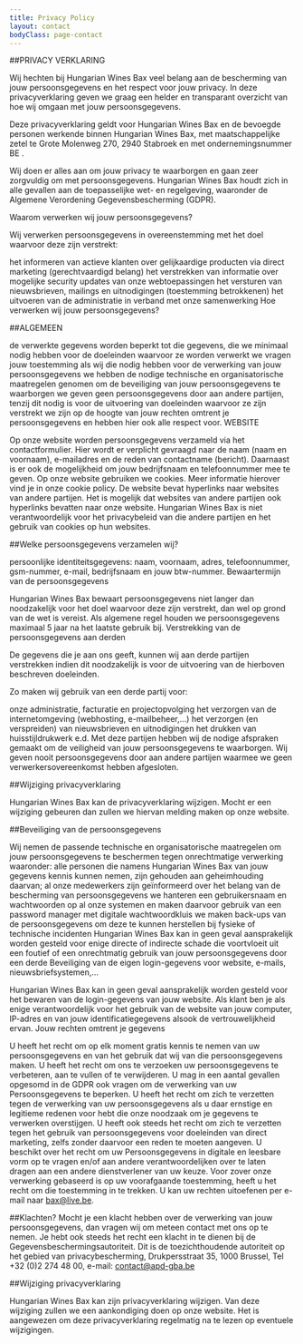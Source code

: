 ```yaml
---
title: Privacy Policy
layout: contact
bodyClass: page-contact
---
```


##PRIVACY VERKLARING

Wij hechten bij Hungarian Wines Bax veel belang aan de bescherming van jouw persoonsgegevens en het respect voor jouw privacy. In deze privacyverklaring geven we graag een helder en transparant overzicht van hoe wij omgaan met jouw persoonsgegevens.

Deze privacyverklaring geldt voor Hungarian Wines Bax en de bevoegde personen werkende binnen Hungarian Wines Bax, met maatschappelijke zetel te Grote Molenweg 270, 2940 Stabroek en met ondernemingsnummer BE .

Wij doen er alles aan om jouw privacy te waarborgen en gaan zeer zorgvuldig om met persoonsgegevens. Hungarian Wines Bax houdt zich in alle gevallen aan de toepasselijke wet- en regelgeving, waaronder de Algemene Verordening Gegevensbescherming (GDPR).


Waarom verwerken wij jouw persoonsgegevens?

Wij verwerken persoonsgegevens in overeenstemming met het doel waarvoor deze zijn verstrekt:

het informeren van actieve klanten over gelijkaardige producten via direct marketing (gerechtvaardigd belang)
het verstrekken van informatie over mogelijke security updates van onze webtoepassingen
het versturen van nieuwsbrieven, mailings en uitnodigingen (toestemming betrokkenen)
het uitvoeren van de administratie in verband met onze samenwerking
Hoe verwerken wij jouw persoonsgegevens?

##ALGEMEEN

de verwerkte gegevens worden beperkt tot die gegevens, die we minimaal nodig hebben voor de doeleinden waarvoor ze worden verwerkt
we vragen jouw toestemming als wij die nodig hebben voor de verwerking van jouw persoonsgegevens
we hebben de nodige technische en organisatorische maatregelen genomen om de beveiliging van jouw persoonsgegevens te waarborgen
we geven geen persoonsgegevens door aan andere partijen, tenzij dit nodig is voor de uitvoering van doeleinden waarvoor ze zijn verstrekt
we zijn op de hoogte van jouw rechten omtrent je persoonsgegevens en hebben hier ook alle respect voor.
WEBSITE

Op onze website worden persoonsgegevens verzameld via het contactformulier.  Hier wordt er verplicht gevraagd naar de naam (naam en voornaam), e-mailadres en de reden van contactname (bericht). Daarnaast is er ook de mogelijkheid om jouw bedrijfsnaam en telefoonnummer mee te geven.
Op onze website gebruiken we cookies. Meer informatie hierover vind je in onze cookie policy.
De website bevat hyperlinks naar websites van andere partijen. Het is mogelijk dat websites van andere partijen ook hyperlinks bevatten naar onze website. Hungarian Wines Bax is niet verantwoordelijk voor het privacybeleid van die andere partijen en het gebruik van cookies op hun websites.

##Welke persoonsgegevens verzamelen wij?

persoonlijke identiteitsgegevens: naam, voornaam, adres, telefoonnummer, gsm-nummer, e-mail, bedrijfsnaam en jouw btw-nummer.
Bewaartermijn van de persoonsgegevens

Hungarian Wines Bax bewaart persoonsgegevens niet langer dan noodzakelijk voor het doel waarvoor deze zijn verstrekt, dan wel op grond van de wet is vereist. Als algemene regel houden we persoonsgegevens maximaal 5 jaar na het laatste gebruik bij.
Verstrekking van de persoonsgegevens aan derden

De gegevens die je aan ons geeft, kunnen wij aan derde partijen verstrekken indien dit noodzakelijk is voor de uitvoering van de hierboven beschreven doeleinden.

Zo maken wij gebruik van een derde partij voor:

onze administratie, facturatie en projectopvolging
het verzorgen van de internetomgeving (webhosting, e-mailbeheer,…)
het verzorgen (en verspreiden) van nieuwsbrieven en uitnodigingen
het drukken van huisstijldrukwerk e.d.
Met deze partijen hebben wij de nodige afspraken gemaakt om de veiligheid van jouw persoonsgegevens te waarborgen. Wij geven nooit persoonsgegevens door aan andere partijen waarmee we geen verwerkersovereenkomst hebben afgesloten.


##Wijziging privacyverklaring

Hungarian Wines Bax kan de privacyverklaring wijzigen. Mocht er een wijziging gebeuren dan zullen we hiervan melding maken op onze website.

##Beveiliging van de persoonsgegevens

Wij nemen de passende technische en organisatorische maatregelen om jouw persoonsgegevens te beschermen tegen onrechtmatige verwerking waaronder:
alle personen die namens Hungarian Wines Bax van jouw gegevens kennis kunnen nemen, zijn gehouden aan geheimhouding daarvan; al onze medewerkers zijn geïnformeerd over het belang van de bescherming van persoonsgegevens
we hanteren een gebruikersnaam en wachtwoorden op al onze systemen en maken daarvoor gebruik van een password manager met digitale wachtwoordkluis
we maken back-ups van de persoonsgegevens om deze te kunnen herstellen bij fysieke of technische incidenten
Hungarian Wines Bax kan in geen geval aansprakelijk worden gesteld voor enige directe of indirecte schade die voortvloeit uit een foutief of een onrechtmatig gebruik van jouw persoonsgegevens door een derde
Beveiliging van de eigen login-gegevens voor website,  e-mails, nieuwsbriefsystemen,…

Hungarian Wines Bax kan in geen geval aansprakelijk worden gesteld voor het bewaren van de login-gegevens van jouw website. Als klant ben je als enige verantwoordelijk voor het gebruik van de website van jouw computer, IP-adres en van jouw identificatiegegevens alsook de vertrouwelijkheid ervan.
Jouw rechten omtrent je gegevens

U heeft het recht om op elk moment gratis kennis te nemen van uw persoonsgegevens en van het gebruik dat wij van die persoonsgegevens maken. U heeft het recht om ons te verzoeken uw persoonsgegevens te verbeteren, aan te vullen of te verwijderen. U mag in een aantal gevallen opgesomd in de GDPR ook vragen om de verwerking van uw Persoonsgegevens te beperken. U heeft het recht om zich te verzetten tegen de verwerking van uw persoonsgegevens als u daar ernstige en legitieme redenen voor hebt die onze noodzaak om je gegevens te verwerken overstijgen. U heeft ook steeds het recht om zich te verzetten tegen het gebruik van persoonsgegevens voor doeleinden van direct marketing, zelfs zonder daarvoor een reden te moeten aangeven. U beschikt over het recht om uw Persoonsgegevens in digitale en leesbare vorm op te vragen en/of aan andere verantwoordelijken over te laten dragen aan een andere dienstverlener van uw keuze. Voor zover onze verwerking gebaseerd is op uw voorafgaande toestemming, heeft u het recht om die toestemming in te trekken. U kan uw rechten uitoefenen per e-mail naar bax@live.be.

##Klachten?
Mocht je een klacht hebben over de verwerking van jouw persoonsgegevens, dan vragen wij om meteen contact met ons op te nemen.  Je hebt ook steeds het recht een klacht in te dienen bij de Gegevensbeschermingsautoriteit. Dit is de toezichthoudende autoriteit op het gebied van privacybescherming, Drukpersstraat 35, 1000 Brussel, Tel +32 (0)2 274 48 00, e-mail: contact@apd-gba.be

##Wijziging privacyverklaring

Hungarian Wines Bax kan zijn privacyverklaring wijzigen. Van deze wijziging zullen we een aankondiging doen op onze website. Het is aangewezen om deze privacyverklaring regelmatig na te lezen op eventuele wijzigingen.
